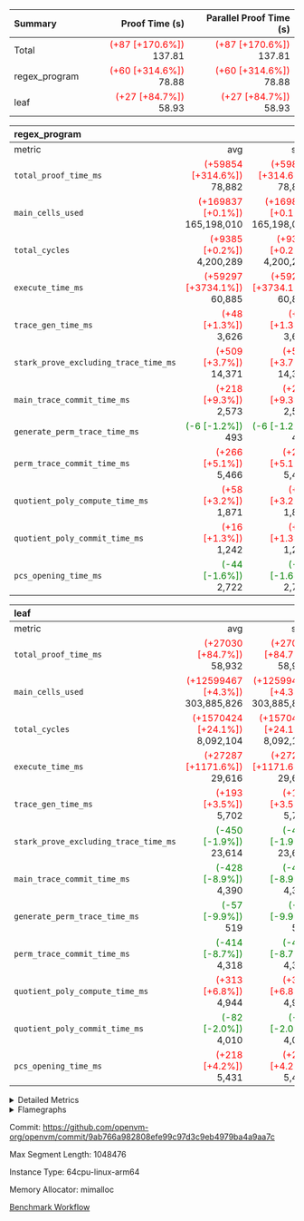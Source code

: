 | Summary | Proof Time (s) | Parallel Proof Time (s) |
|:---|---:|---:|
| Total | <span style='color: red'>(+87 [+170.6%])</span> 137.81 | <span style='color: red'>(+87 [+170.6%])</span> 137.81 |
| regex_program | <span style='color: red'>(+60 [+314.6%])</span> 78.88 | <span style='color: red'>(+60 [+314.6%])</span> 78.88 |
| leaf | <span style='color: red'>(+27 [+84.7%])</span> 58.93 | <span style='color: red'>(+27 [+84.7%])</span> 58.93 |


| regex_program |||||
|:---|---:|---:|---:|---:|
|metric|avg|sum|max|min|
| `total_proof_time_ms ` | <span style='color: red'>(+59854 [+314.6%])</span> 78,882 | <span style='color: red'>(+59854 [+314.6%])</span> 78,882 | <span style='color: red'>(+59854 [+314.6%])</span> 78,882 | <span style='color: red'>(+59854 [+314.6%])</span> 78,882 |
| `main_cells_used     ` | <span style='color: red'>(+169837 [+0.1%])</span> 165,198,010 | <span style='color: red'>(+169837 [+0.1%])</span> 165,198,010 | <span style='color: red'>(+169837 [+0.1%])</span> 165,198,010 | <span style='color: red'>(+169837 [+0.1%])</span> 165,198,010 |
| `total_cycles        ` | <span style='color: red'>(+9385 [+0.2%])</span> 4,200,289 | <span style='color: red'>(+9385 [+0.2%])</span> 4,200,289 | <span style='color: red'>(+9385 [+0.2%])</span> 4,200,289 | <span style='color: red'>(+9385 [+0.2%])</span> 4,200,289 |
| `execute_time_ms     ` | <span style='color: red'>(+59297 [+3734.1%])</span> 60,885 | <span style='color: red'>(+59297 [+3734.1%])</span> 60,885 | <span style='color: red'>(+59297 [+3734.1%])</span> 60,885 | <span style='color: red'>(+59297 [+3734.1%])</span> 60,885 |
| `trace_gen_time_ms   ` | <span style='color: red'>(+48 [+1.3%])</span> 3,626 | <span style='color: red'>(+48 [+1.3%])</span> 3,626 | <span style='color: red'>(+48 [+1.3%])</span> 3,626 | <span style='color: red'>(+48 [+1.3%])</span> 3,626 |
| `stark_prove_excluding_trace_time_ms` | <span style='color: red'>(+509 [+3.7%])</span> 14,371 | <span style='color: red'>(+509 [+3.7%])</span> 14,371 | <span style='color: red'>(+509 [+3.7%])</span> 14,371 | <span style='color: red'>(+509 [+3.7%])</span> 14,371 |
| `main_trace_commit_time_ms` | <span style='color: red'>(+218 [+9.3%])</span> 2,573 | <span style='color: red'>(+218 [+9.3%])</span> 2,573 | <span style='color: red'>(+218 [+9.3%])</span> 2,573 | <span style='color: red'>(+218 [+9.3%])</span> 2,573 |
| `generate_perm_trace_time_ms` | <span style='color: green'>(-6 [-1.2%])</span> 493 | <span style='color: green'>(-6 [-1.2%])</span> 493 | <span style='color: green'>(-6 [-1.2%])</span> 493 | <span style='color: green'>(-6 [-1.2%])</span> 493 |
| `perm_trace_commit_time_ms` | <span style='color: red'>(+266 [+5.1%])</span> 5,466 | <span style='color: red'>(+266 [+5.1%])</span> 5,466 | <span style='color: red'>(+266 [+5.1%])</span> 5,466 | <span style='color: red'>(+266 [+5.1%])</span> 5,466 |
| `quotient_poly_compute_time_ms` | <span style='color: red'>(+58 [+3.2%])</span> 1,871 | <span style='color: red'>(+58 [+3.2%])</span> 1,871 | <span style='color: red'>(+58 [+3.2%])</span> 1,871 | <span style='color: red'>(+58 [+3.2%])</span> 1,871 |
| `quotient_poly_commit_time_ms` | <span style='color: red'>(+16 [+1.3%])</span> 1,242 | <span style='color: red'>(+16 [+1.3%])</span> 1,242 | <span style='color: red'>(+16 [+1.3%])</span> 1,242 | <span style='color: red'>(+16 [+1.3%])</span> 1,242 |
| `pcs_opening_time_ms ` | <span style='color: green'>(-44 [-1.6%])</span> 2,722 | <span style='color: green'>(-44 [-1.6%])</span> 2,722 | <span style='color: green'>(-44 [-1.6%])</span> 2,722 | <span style='color: green'>(-44 [-1.6%])</span> 2,722 |

| leaf |||||
|:---|---:|---:|---:|---:|
|metric|avg|sum|max|min|
| `total_proof_time_ms ` | <span style='color: red'>(+27030 [+84.7%])</span> 58,932 | <span style='color: red'>(+27030 [+84.7%])</span> 58,932 | <span style='color: red'>(+27030 [+84.7%])</span> 58,932 | <span style='color: red'>(+27030 [+84.7%])</span> 58,932 |
| `main_cells_used     ` | <span style='color: red'>(+12599467 [+4.3%])</span> 303,885,826 | <span style='color: red'>(+12599467 [+4.3%])</span> 303,885,826 | <span style='color: red'>(+12599467 [+4.3%])</span> 303,885,826 | <span style='color: red'>(+12599467 [+4.3%])</span> 303,885,826 |
| `total_cycles        ` | <span style='color: red'>(+1570424 [+24.1%])</span> 8,092,104 | <span style='color: red'>(+1570424 [+24.1%])</span> 8,092,104 | <span style='color: red'>(+1570424 [+24.1%])</span> 8,092,104 | <span style='color: red'>(+1570424 [+24.1%])</span> 8,092,104 |
| `execute_time_ms     ` | <span style='color: red'>(+27287 [+1171.6%])</span> 29,616 | <span style='color: red'>(+27287 [+1171.6%])</span> 29,616 | <span style='color: red'>(+27287 [+1171.6%])</span> 29,616 | <span style='color: red'>(+27287 [+1171.6%])</span> 29,616 |
| `trace_gen_time_ms   ` | <span style='color: red'>(+193 [+3.5%])</span> 5,702 | <span style='color: red'>(+193 [+3.5%])</span> 5,702 | <span style='color: red'>(+193 [+3.5%])</span> 5,702 | <span style='color: red'>(+193 [+3.5%])</span> 5,702 |
| `stark_prove_excluding_trace_time_ms` | <span style='color: green'>(-450 [-1.9%])</span> 23,614 | <span style='color: green'>(-450 [-1.9%])</span> 23,614 | <span style='color: green'>(-450 [-1.9%])</span> 23,614 | <span style='color: green'>(-450 [-1.9%])</span> 23,614 |
| `main_trace_commit_time_ms` | <span style='color: green'>(-428 [-8.9%])</span> 4,390 | <span style='color: green'>(-428 [-8.9%])</span> 4,390 | <span style='color: green'>(-428 [-8.9%])</span> 4,390 | <span style='color: green'>(-428 [-8.9%])</span> 4,390 |
| `generate_perm_trace_time_ms` | <span style='color: green'>(-57 [-9.9%])</span> 519 | <span style='color: green'>(-57 [-9.9%])</span> 519 | <span style='color: green'>(-57 [-9.9%])</span> 519 | <span style='color: green'>(-57 [-9.9%])</span> 519 |
| `perm_trace_commit_time_ms` | <span style='color: green'>(-414 [-8.7%])</span> 4,318 | <span style='color: green'>(-414 [-8.7%])</span> 4,318 | <span style='color: green'>(-414 [-8.7%])</span> 4,318 | <span style='color: green'>(-414 [-8.7%])</span> 4,318 |
| `quotient_poly_compute_time_ms` | <span style='color: red'>(+313 [+6.8%])</span> 4,944 | <span style='color: red'>(+313 [+6.8%])</span> 4,944 | <span style='color: red'>(+313 [+6.8%])</span> 4,944 | <span style='color: red'>(+313 [+6.8%])</span> 4,944 |
| `quotient_poly_commit_time_ms` | <span style='color: green'>(-82 [-2.0%])</span> 4,010 | <span style='color: green'>(-82 [-2.0%])</span> 4,010 | <span style='color: green'>(-82 [-2.0%])</span> 4,010 | <span style='color: green'>(-82 [-2.0%])</span> 4,010 |
| `pcs_opening_time_ms ` | <span style='color: red'>(+218 [+4.2%])</span> 5,431 | <span style='color: red'>(+218 [+4.2%])</span> 5,431 | <span style='color: red'>(+218 [+4.2%])</span> 5,431 | <span style='color: red'>(+218 [+4.2%])</span> 5,431 |



<details>
<summary>Detailed Metrics</summary>

| group | num_segments | keygen_time_ms | commit_exe_time_ms |
| --- | --- | --- | --- |
| regex_program | 1 | 730 | 39 | 

| group | air_name | quotient_deg | interactions | constraints |
| --- | --- | --- | --- | --- |
| leaf | AccessAdapterAir<2> | 4 | 5 | 12 | 
| leaf | AccessAdapterAir<4> | 4 | 5 | 12 | 
| leaf | AccessAdapterAir<8> | 4 | 5 | 12 | 
| leaf | FriReducedOpeningAir | 4 | 35 | 59 | 
| leaf | NativePoseidon2Air<BabyBearParameters>, 1> | 4 | 31 | 302 | 
| leaf | PhantomAir | 4 | 3 | 4 | 
| leaf | ProgramAir | 1 | 1 | 4 | 
| leaf | VariableRangeCheckerAir | 1 | 1 | 4 | 
| leaf | VmAirWrapper<BranchNativeAdapterAir, BranchEqualCoreAir<1> | 2 | 11 | 23 | 
| leaf | VmAirWrapper<JalNativeAdapterAir, JalCoreAir> | 4 | 7 | 6 | 
| leaf | VmAirWrapper<NativeAdapterAir<2, 0>, PublicValuesCoreAir> | 4 | 11 | 23 | 
| leaf | VmAirWrapper<NativeAdapterAir<2, 1>, FieldArithmeticCoreAir> | 4 | 15 | 23 | 
| leaf | VmAirWrapper<NativeLoadStoreAdapterAir<1>, NativeLoadStoreCoreAir<1> | 4 | 15 | 24 | 
| leaf | VmAirWrapper<NativeVectorizedAdapterAir<4>, FieldExtensionCoreAir> | 4 | 15 | 23 | 
| leaf | VmConnectorAir | 4 | 3 | 8 | 
| leaf | VolatileBoundaryAir | 4 | 4 | 16 | 
| regex_program | AccessAdapterAir<16> | 2 | 5 | 14 | 
| regex_program | AccessAdapterAir<2> | 2 | 5 | 14 | 
| regex_program | AccessAdapterAir<32> | 2 | 5 | 14 | 
| regex_program | AccessAdapterAir<4> | 2 | 5 | 14 | 
| regex_program | AccessAdapterAir<64> | 2 | 5 | 14 | 
| regex_program | AccessAdapterAir<8> | 2 | 5 | 14 | 
| regex_program | BitwiseOperationLookupAir<8> | 2 | 2 | 4 | 
| regex_program | KeccakVmAir | 2 | 321 | 4,571 | 
| regex_program | MemoryMerkleAir<8> | 2 | 4 | 40 | 
| regex_program | PersistentBoundaryAir<8> | 2 | 3 | 6 | 
| regex_program | PhantomAir | 2 | 3 | 5 | 
| regex_program | Poseidon2PeripheryAir<BabyBearParameters>, 1> | 2 | 1 | 286 | 
| regex_program | ProgramAir | 1 | 1 | 4 | 
| regex_program | RangeTupleCheckerAir<2> | 1 | 1 | 4 | 
| regex_program | VariableRangeCheckerAir | 1 | 1 | 4 | 
| regex_program | VmAirWrapper<Rv32BaseAluAdapterAir, BaseAluCoreAir<4, 8> | 2 | 19 | 43 | 
| regex_program | VmAirWrapper<Rv32BaseAluAdapterAir, LessThanCoreAir<4, 8> | 2 | 17 | 39 | 
| regex_program | VmAirWrapper<Rv32BaseAluAdapterAir, ShiftCoreAir<4, 8> | 2 | 23 | 90 | 
| regex_program | VmAirWrapper<Rv32BranchAdapterAir, BranchEqualCoreAir<4> | 2 | 11 | 25 | 
| regex_program | VmAirWrapper<Rv32BranchAdapterAir, BranchLessThanCoreAir<4, 8> | 2 | 13 | 41 | 
| regex_program | VmAirWrapper<Rv32CondRdWriteAdapterAir, Rv32JalLuiCoreAir> | 2 | 10 | 22 | 
| regex_program | VmAirWrapper<Rv32HintStoreAdapterAir, Rv32HintStoreCoreAir> | 2 | 15 | 17 | 
| regex_program | VmAirWrapper<Rv32JalrAdapterAir, Rv32JalrCoreAir> | 2 | 16 | 20 | 
| regex_program | VmAirWrapper<Rv32LoadStoreAdapterAir, LoadSignExtendCoreAir<4, 8> | 2 | 18 | 33 | 
| regex_program | VmAirWrapper<Rv32LoadStoreAdapterAir, LoadStoreCoreAir<4> | 2 | 17 | 38 | 
| regex_program | VmAirWrapper<Rv32MultAdapterAir, DivRemCoreAir<4, 8> | 2 | 25 | 88 | 
| regex_program | VmAirWrapper<Rv32MultAdapterAir, MulHCoreAir<4, 8> | 2 | 24 | 38 | 
| regex_program | VmAirWrapper<Rv32MultAdapterAir, MultiplicationCoreAir<4, 8> | 2 | 19 | 26 | 
| regex_program | VmAirWrapper<Rv32RdWriteAdapterAir, Rv32AuipcCoreAir> | 2 | 11 | 15 | 
| regex_program | VmConnectorAir | 2 | 3 | 9 | 

| group | air_name | dsl_ir | idx | opcode | cells_used |
| --- | --- | --- | --- | --- | --- |
| leaf | <BranchNativeAdapterAir,BranchEqualCoreAir<1>> | AssertEqE | 0 | BNE | 6,348 | 
| leaf | <BranchNativeAdapterAir,BranchEqualCoreAir<1>> | AssertEqEI | 0 | BNE | 92 | 
| leaf | <BranchNativeAdapterAir,BranchEqualCoreAir<1>> | AssertEqF | 0 | BNE | 255,944 | 
| leaf | <BranchNativeAdapterAir,BranchEqualCoreAir<1>> | AssertEqV | 0 | BNE | 27,416 | 
| leaf | <BranchNativeAdapterAir,BranchEqualCoreAir<1>> | AssertEqVI | 0 | BNE | 7,314 | 
| leaf | <BranchNativeAdapterAir,BranchEqualCoreAir<1>> | AssertNeVI | 0 | BEQ | 23 | 
| leaf | <BranchNativeAdapterAir,BranchEqualCoreAir<1>> | For | 0 | BNE | 22,489,837 | 
| leaf | <BranchNativeAdapterAir,BranchEqualCoreAir<1>> | IfEq | 0 | BNE | 668,886 | 
| leaf | <BranchNativeAdapterAir,BranchEqualCoreAir<1>> | IfEqI | 0 | BNE | 8,769,532 | 
| leaf | <BranchNativeAdapterAir,BranchEqualCoreAir<1>> | IfNe | 0 | BEQ | 391,713 | 
| leaf | <BranchNativeAdapterAir,BranchEqualCoreAir<1>> | IfNeI | 0 | BEQ | 65,918 | 
| leaf | <JalNativeAdapterAir,JalCoreAir> |  | 0 | JAL | 10 | 
| leaf | <JalNativeAdapterAir,JalCoreAir> | For | 0 | JAL | 511,740 | 
| leaf | <JalNativeAdapterAir,JalCoreAir> | IfEqI | 0 | JAL | 476,420 | 
| leaf | <JalNativeAdapterAir,JalCoreAir> | IfNe | 0 | JAL | 30 | 
| leaf | <NativeAdapterAir<2, 0>,PublicValuesCoreAir> | Publish | 0 | PUBLISH | 828 | 
| leaf | <NativeAdapterAir<2, 1>,FieldArithmeticCoreAir> | AddEFI | 0 | ADD | 25,800 | 
| leaf | <NativeAdapterAir<2, 1>,FieldArithmeticCoreAir> | AddEI | 0 | ADD | 2,764,440 | 
| leaf | <NativeAdapterAir<2, 1>,FieldArithmeticCoreAir> | AddF | 0 | ADD | 39,990 | 
| leaf | <NativeAdapterAir<2, 1>,FieldArithmeticCoreAir> | AddFI | 0 | ADD | 2,363,190 | 
| leaf | <NativeAdapterAir<2, 1>,FieldArithmeticCoreAir> | AddV | 0 | ADD | 716,730 | 
| leaf | <NativeAdapterAir<2, 1>,FieldArithmeticCoreAir> | AddVI | 0 | ADD | 33,610,140 | 
| leaf | <NativeAdapterAir<2, 1>,FieldArithmeticCoreAir> | Alloc | 0 | ADD | 1,892,070 | 
| leaf | <NativeAdapterAir<2, 1>,FieldArithmeticCoreAir> | Alloc | 0 | MUL | 1,114,830 | 
| leaf | <NativeAdapterAir<2, 1>,FieldArithmeticCoreAir> | CastFV | 0 | ADD | 30 | 
| leaf | <NativeAdapterAir<2, 1>,FieldArithmeticCoreAir> | DivFIN | 0 | DIV | 5,310 | 
| leaf | <NativeAdapterAir<2, 1>,FieldArithmeticCoreAir> | For | 0 | ADD | 27,799,350 | 
| leaf | <NativeAdapterAir<2, 1>,FieldArithmeticCoreAir> | LoadE | 0 | ADD | 622,560 | 
| leaf | <NativeAdapterAir<2, 1>,FieldArithmeticCoreAir> | LoadE | 0 | MUL | 622,560 | 
| leaf | <NativeAdapterAir<2, 1>,FieldArithmeticCoreAir> | LoadF | 0 | ADD | 736,200 | 
| leaf | <NativeAdapterAir<2, 1>,FieldArithmeticCoreAir> | LoadF | 0 | MUL | 587,610 | 
| leaf | <NativeAdapterAir<2, 1>,FieldArithmeticCoreAir> | LoadHeapPtr | 0 | ADD | 30 | 
| leaf | <NativeAdapterAir<2, 1>,FieldArithmeticCoreAir> | LoadV | 0 | ADD | 7,762,530 | 
| leaf | <NativeAdapterAir<2, 1>,FieldArithmeticCoreAir> | LoadV | 0 | MUL | 3,951,360 | 
| leaf | <NativeAdapterAir<2, 1>,FieldArithmeticCoreAir> | MulEF | 0 | MUL | 123,840 | 
| leaf | <NativeAdapterAir<2, 1>,FieldArithmeticCoreAir> | MulEFI | 0 | MUL | 240,600 | 
| leaf | <NativeAdapterAir<2, 1>,FieldArithmeticCoreAir> | MulF | 0 | MUL | 4,603,710 | 
| leaf | <NativeAdapterAir<2, 1>,FieldArithmeticCoreAir> | MulFI | 0 | MUL | 40,800 | 
| leaf | <NativeAdapterAir<2, 1>,FieldArithmeticCoreAir> | MulVI | 0 | MUL | 733,830 | 
| leaf | <NativeAdapterAir<2, 1>,FieldArithmeticCoreAir> | NegE | 0 | MUL | 12,840 | 
| leaf | <NativeAdapterAir<2, 1>,FieldArithmeticCoreAir> | StoreE | 0 | ADD | 330,750 | 
| leaf | <NativeAdapterAir<2, 1>,FieldArithmeticCoreAir> | StoreE | 0 | MUL | 330,750 | 
| leaf | <NativeAdapterAir<2, 1>,FieldArithmeticCoreAir> | StoreF | 0 | ADD | 249,630 | 
| leaf | <NativeAdapterAir<2, 1>,FieldArithmeticCoreAir> | StoreF | 0 | MUL | 25,350 | 
| leaf | <NativeAdapterAir<2, 1>,FieldArithmeticCoreAir> | StoreHeapPtr | 0 | ADD | 30 | 
| leaf | <NativeAdapterAir<2, 1>,FieldArithmeticCoreAir> | StoreHintWord | 0 | ADD | 14,112,810 | 
| leaf | <NativeAdapterAir<2, 1>,FieldArithmeticCoreAir> | StoreV | 0 | ADD | 2,210,790 | 
| leaf | <NativeAdapterAir<2, 1>,FieldArithmeticCoreAir> | StoreV | 0 | MUL | 2,058,510 | 
| leaf | <NativeAdapterAir<2, 1>,FieldArithmeticCoreAir> | SubEF | 0 | SUB | 215,160 | 
| leaf | <NativeAdapterAir<2, 1>,FieldArithmeticCoreAir> | SubEFI | 0 | ADD | 286,320 | 
| leaf | <NativeAdapterAir<2, 1>,FieldArithmeticCoreAir> | SubEI | 0 | ADD | 18,000 | 
| leaf | <NativeAdapterAir<2, 1>,FieldArithmeticCoreAir> | SubFI | 0 | SUB | 39,990 | 
| leaf | <NativeAdapterAir<2, 1>,FieldArithmeticCoreAir> | SubV | 0 | SUB | 2,588,850 | 
| leaf | <NativeAdapterAir<2, 1>,FieldArithmeticCoreAir> | SubVI | 0 | SUB | 31,590 | 
| leaf | <NativeAdapterAir<2, 1>,FieldArithmeticCoreAir> | SubVIN | 0 | SUB | 26,460 | 
| leaf | <NativeAdapterAir<2, 1>,FieldArithmeticCoreAir> | UnsafeCastVF | 0 | ADD | 810 | 
| leaf | <NativeLoadStoreAdapterAir<1>,NativeLoadStoreCoreAir<1>> |  | 0 | STOREW | 31 | 
| leaf | <NativeLoadStoreAdapterAir<1>,NativeLoadStoreCoreAir<1>> | AddEFFI | 0 | LOADW | 6,014 | 
| leaf | <NativeLoadStoreAdapterAir<1>,NativeLoadStoreCoreAir<1>> | AddEFFI | 0 | STOREW | 18,042 | 
| leaf | <NativeLoadStoreAdapterAir<1>,NativeLoadStoreCoreAir<1>> | Alloc | 0 | LOADW | 1,955,139 | 
| leaf | <NativeLoadStoreAdapterAir<1>,NativeLoadStoreCoreAir<1>> | DivEIN | 0 | STOREW | 9,300 | 
| leaf | <NativeLoadStoreAdapterAir<1>,NativeLoadStoreCoreAir<1>> | For | 0 | LOADW | 288,238 | 
| leaf | <NativeLoadStoreAdapterAir<1>,NativeLoadStoreCoreAir<1>> | For | 0 | STOREW | 1,298,156 | 
| leaf | <NativeLoadStoreAdapterAir<1>,NativeLoadStoreCoreAir<1>> | ImmE | 0 | STOREW | 495,132 | 
| leaf | <NativeLoadStoreAdapterAir<1>,NativeLoadStoreCoreAir<1>> | ImmF | 0 | STOREW | 1,470,237 | 
| leaf | <NativeLoadStoreAdapterAir<1>,NativeLoadStoreCoreAir<1>> | ImmV | 0 | STOREW | 1,724,561 | 
| leaf | <NativeLoadStoreAdapterAir<1>,NativeLoadStoreCoreAir<1>> | LoadE | 0 | LOADW | 4,523,396 | 
| leaf | <NativeLoadStoreAdapterAir<1>,NativeLoadStoreCoreAir<1>> | LoadF | 0 | LOADW | 10,267,820 | 
| leaf | <NativeLoadStoreAdapterAir<1>,NativeLoadStoreCoreAir<1>> | LoadV | 0 | LOADW | 9,231,893 | 
| leaf | <NativeLoadStoreAdapterAir<1>,NativeLoadStoreCoreAir<1>> | MulEI | 0 | STOREW | 619,876 | 
| leaf | <NativeLoadStoreAdapterAir<1>,NativeLoadStoreCoreAir<1>> | StoreE | 0 | STOREW | 2,148,796 | 
| leaf | <NativeLoadStoreAdapterAir<1>,NativeLoadStoreCoreAir<1>> | StoreF | 0 | STOREW | 9,990,649 | 
| leaf | <NativeLoadStoreAdapterAir<1>,NativeLoadStoreCoreAir<1>> | StoreHintWord | 0 | SHINTW | 15,427,708 | 
| leaf | <NativeLoadStoreAdapterAir<1>,NativeLoadStoreCoreAir<1>> | StoreV | 0 | STOREW | 2,382,598 | 
| leaf | <NativeLoadStoreAdapterAir<1>,NativeLoadStoreCoreAir<1>> | SubEF | 0 | LOADW | 666,996 | 
| leaf | <NativeVectorizedAdapterAir<4>,FieldExtensionCoreAir> | AddE | 0 | FE4ADD | 1,902,080 | 
| leaf | <NativeVectorizedAdapterAir<4>,FieldExtensionCoreAir> | DivE | 0 | BBE4DIV | 321,360 | 
| leaf | <NativeVectorizedAdapterAir<4>,FieldExtensionCoreAir> | DivEIN | 0 | BBE4DIV | 3,000 | 
| leaf | <NativeVectorizedAdapterAir<4>,FieldExtensionCoreAir> | MulE | 0 | BBE4MUL | 1,254,360 | 
| leaf | <NativeVectorizedAdapterAir<4>,FieldExtensionCoreAir> | MulEI | 0 | BBE4MUL | 199,960 | 
| leaf | <NativeVectorizedAdapterAir<4>,FieldExtensionCoreAir> | SubE | 0 | FE4SUB | 668,920 | 
| leaf | Arc<BabyBearParameters>, 1> | Poseidon2CompressBabyBear | 0 | COMP_POS2 | 6,420,252 | 
| leaf | Arc<BabyBearParameters>, 1> | Poseidon2PermuteBabyBear | 0 | PERM_POS2 | 12,574,980 | 
| leaf | FriReducedOpeningAir | FriReducedOpening | 0 | FRI_REDUCED_OPENING | 34,825,728 | 
| leaf | PhantomAir | CT-ExtractPublicValuesCommit | 0 | PHANTOM | 12 | 
| leaf | PhantomAir | CT-InitializePcsConst | 0 | PHANTOM | 12 | 
| leaf | PhantomAir | CT-ReadProofsFromInput | 0 | PHANTOM | 12 | 
| leaf | PhantomAir | CT-VerifyProofs | 0 | PHANTOM | 12 | 
| leaf | PhantomAir | CT-compute-reduced-opening | 0 | PHANTOM | 4,032 | 
| leaf | PhantomAir | CT-exp-reverse-bits-len | 0 | PHANTOM | 55,440 | 
| leaf | PhantomAir | CT-poseidon2-hash | 0 | PHANTOM | 22,176 | 
| leaf | PhantomAir | CT-poseidon2-hash-ext | 0 | PHANTOM | 10,584 | 
| leaf | PhantomAir | CT-poseidon2-hash-setup | 0 | PHANTOM | 3,316,320 | 
| leaf | PhantomAir | CT-single-reduced-opening-eval | 0 | PHANTOM | 85,176 | 
| leaf | PhantomAir | CT-stage-c-build-rounds | 0 | PHANTOM | 12 | 
| leaf | PhantomAir | CT-stage-d-verifier-verify | 0 | PHANTOM | 12 | 
| leaf | PhantomAir | CT-stage-d-verify-pcs | 0 | PHANTOM | 12 | 
| leaf | PhantomAir | CT-stage-e-verify-constraints | 0 | PHANTOM | 12 | 
| leaf | PhantomAir | CT-verify-batch | 0 | PHANTOM | 4,032 | 
| leaf | PhantomAir | CT-verify-batch-ext | 0 | PHANTOM | 10,584 | 
| leaf | PhantomAir | CT-verify-batch-reduce-fast | 0 | PHANTOM | 32,760 | 
| leaf | PhantomAir | CT-verify-batch-reduce-fast-setup | 0 | PHANTOM | 32,760 | 
| leaf | PhantomAir | CT-verify-query | 0 | PHANTOM | 504 | 
| leaf | PhantomAir | HintBitsF | 0 | PHANTOM | 258 | 
| leaf | PhantomAir | HintInputVec | 0 | PHANTOM | 155,448 | 

| group | air_name | dsl_ir | opcode | segment | cells_used |
| --- | --- | --- | --- | --- | --- |
| regex_program | <Rv32BaseAluAdapterAir,BaseAluCoreAir<4, 8>> |  | ADD | 0 | 36,618,768 | 
| regex_program | <Rv32BaseAluAdapterAir,BaseAluCoreAir<4, 8>> |  | AND | 0 | 1,912,104 | 
| regex_program | <Rv32BaseAluAdapterAir,BaseAluCoreAir<4, 8>> |  | OR | 0 | 847,584 | 
| regex_program | <Rv32BaseAluAdapterAir,BaseAluCoreAir<4, 8>> |  | SUB | 0 | 1,532,952 | 
| regex_program | <Rv32BaseAluAdapterAir,BaseAluCoreAir<4, 8>> |  | XOR | 0 | 344,232 | 
| regex_program | <Rv32BaseAluAdapterAir,LessThanCoreAir<4, 8>> |  | SLT | 0 | 185 | 
| regex_program | <Rv32BaseAluAdapterAir,LessThanCoreAir<4, 8>> |  | SLTU | 0 | 1,237,798 | 
| regex_program | <Rv32BaseAluAdapterAir,ShiftCoreAir<4, 8>> |  | SLL | 0 | 11,318,044 | 
| regex_program | <Rv32BaseAluAdapterAir,ShiftCoreAir<4, 8>> |  | SRA | 0 | 53 | 
| regex_program | <Rv32BaseAluAdapterAir,ShiftCoreAir<4, 8>> |  | SRL | 0 | 269,770 | 
| regex_program | <Rv32BranchAdapterAir,BranchEqualCoreAir<4>> |  | BEQ | 0 | 4,880,538 | 
| regex_program | <Rv32BranchAdapterAir,BranchEqualCoreAir<4>> |  | BNE | 0 | 2,691,832 | 
| regex_program | <Rv32BranchAdapterAir,BranchLessThanCoreAir<4, 8>> |  | BGE | 0 | 9,408 | 
| regex_program | <Rv32BranchAdapterAir,BranchLessThanCoreAir<4, 8>> |  | BGEU | 0 | 3,890,944 | 
| regex_program | <Rv32BranchAdapterAir,BranchLessThanCoreAir<4, 8>> |  | BLT | 0 | 164,512 | 
| regex_program | <Rv32BranchAdapterAir,BranchLessThanCoreAir<4, 8>> |  | BLTU | 0 | 2,273,600 | 
| regex_program | <Rv32CondRdWriteAdapterAir,Rv32JalLuiCoreAir> |  | JAL | 0 | 1,190,322 | 
| regex_program | <Rv32CondRdWriteAdapterAir,Rv32JalLuiCoreAir> |  | LUI | 0 | 800,964 | 
| regex_program | <Rv32HintStoreAdapterAir,Rv32HintStoreCoreAir> |  | HINT_STOREW | 0 | 331,942 | 
| regex_program | <Rv32JalrAdapterAir,Rv32JalrCoreAir> |  | JALR | 0 | 3,652,404 | 
| regex_program | <Rv32LoadStoreAdapterAir,LoadSignExtendCoreAir<4, 8>> |  | LOADB | 0 | 24,255 | 
| regex_program | <Rv32LoadStoreAdapterAir,LoadSignExtendCoreAir<4, 8>> |  | LOADH | 0 | 280 | 
| regex_program | <Rv32LoadStoreAdapterAir,LoadStoreCoreAir<4>> |  | LOADBU | 0 | 1,093,200 | 
| regex_program | <Rv32LoadStoreAdapterAir,LoadStoreCoreAir<4>> |  | LOADHU | 0 | 3,800 | 
| regex_program | <Rv32LoadStoreAdapterAir,LoadStoreCoreAir<4>> |  | LOADW | 0 | 45,715,640 | 
| regex_program | <Rv32LoadStoreAdapterAir,LoadStoreCoreAir<4>> |  | STOREB | 0 | 509,480 | 
| regex_program | <Rv32LoadStoreAdapterAir,LoadStoreCoreAir<4>> |  | STOREH | 0 | 402,960 | 
| regex_program | <Rv32LoadStoreAdapterAir,LoadStoreCoreAir<4>> |  | STOREW | 0 | 30,916,880 | 
| regex_program | <Rv32MultAdapterAir,DivRemCoreAir<4, 8>> |  | DIVU | 0 | 6,498 | 
| regex_program | <Rv32MultAdapterAir,MulHCoreAir<4, 8>> |  | MULHU | 0 | 9,516 | 
| regex_program | <Rv32MultAdapterAir,MultiplicationCoreAir<4, 8>> |  | MUL | 0 | 1,614,697 | 
| regex_program | <Rv32RdWriteAdapterAir,Rv32AuipcCoreAir> |  | AUIPC | 0 | 830,676 | 
| regex_program | KeccakVmAir |  | KECCAK256 | 0 | 75,936 | 
| regex_program | PhantomAir |  | PHANTOM | 0 | 1,734 | 

| group | air_name | idx | rows | prep_cols | perm_cols | main_cols | cells |
| --- | --- | --- | --- | --- | --- | --- | --- |
| leaf | AccessAdapterAir<2> | 0 | 2,097,152 |  | 16 | 11 | 56,623,104 | 
| leaf | AccessAdapterAir<4> | 0 | 1,048,576 |  | 16 | 13 | 30,408,704 | 
| leaf | AccessAdapterAir<8> | 0 | 131,072 |  | 16 | 17 | 4,325,376 | 
| leaf | FriReducedOpeningAir | 0 | 1,048,576 |  | 76 | 64 | 146,800,640 | 
| leaf | NativePoseidon2Air<BabyBearParameters>, 1> | 0 | 65,536 |  | 36 | 348 | 25,165,824 | 
| leaf | PhantomAir | 0 | 1,048,576 |  | 8 | 6 | 14,680,064 | 
| leaf | ProgramAir | 0 | 524,288 |  | 8 | 10 | 9,437,184 | 
| leaf | VariableRangeCheckerAir | 0 | 262,144 | 2 | 8 | 1 | 2,359,296 | 
| leaf | VmAirWrapper<BranchNativeAdapterAir, BranchEqualCoreAir<1> | 0 | 2,097,152 |  | 28 | 23 | 106,954,752 | 
| leaf | VmAirWrapper<JalNativeAdapterAir, JalCoreAir> | 0 | 131,072 |  | 12 | 10 | 2,883,584 | 
| leaf | VmAirWrapper<NativeAdapterAir<2, 0>, PublicValuesCoreAir> | 0 | 64 |  | 16 | 23 | 2,496 | 
| leaf | VmAirWrapper<NativeAdapterAir<2, 1>, FieldArithmeticCoreAir> | 0 | 4,194,304 |  | 20 | 30 | 209,715,200 | 
| leaf | VmAirWrapper<NativeLoadStoreAdapterAir<1>, NativeLoadStoreCoreAir<1> | 0 | 2,097,152 |  | 20 | 31 | 106,954,752 | 
| leaf | VmAirWrapper<NativeVectorizedAdapterAir<4>, FieldExtensionCoreAir> | 0 | 131,072 |  | 20 | 40 | 7,864,320 | 
| leaf | VmConnectorAir | 0 | 2 | 1 | 8 | 4 | 24 | 
| leaf | VolatileBoundaryAir | 0 | 1,048,576 |  | 8 | 11 | 19,922,944 | 

| group | air_name | segment | rows | prep_cols | perm_cols | main_cols | cells |
| --- | --- | --- | --- | --- | --- | --- | --- |
| regex_program | AccessAdapterAir<2> | 0 | 64 |  | 24 | 11 | 2,240 | 
| regex_program | AccessAdapterAir<4> | 0 | 32 |  | 24 | 13 | 1,184 | 
| regex_program | AccessAdapterAir<8> | 0 | 131,072 |  | 24 | 17 | 5,373,952 | 
| regex_program | BitwiseOperationLookupAir<8> | 0 | 65,536 | 3 | 8 | 2 | 655,360 | 
| regex_program | KeccakVmAir | 0 | 32 |  | 1,288 | 3,164 | 142,464 | 
| regex_program | MemoryMerkleAir<8> | 0 | 131,072 |  | 20 | 32 | 6,815,744 | 
| regex_program | PersistentBoundaryAir<8> | 0 | 131,072 |  | 12 | 20 | 4,194,304 | 
| regex_program | PhantomAir | 0 | 512 |  | 12 | 6 | 9,216 | 
| regex_program | Poseidon2PeripheryAir<BabyBearParameters>, 1> | 0 | 16,384 |  | 8 | 300 | 5,046,272 | 
| regex_program | ProgramAir | 0 | 131,072 |  | 8 | 10 | 2,359,296 | 
| regex_program | RangeTupleCheckerAir<2> | 0 | 524,288 | 2 | 8 | 1 | 4,718,592 | 
| regex_program | VariableRangeCheckerAir | 0 | 262,144 | 2 | 8 | 1 | 2,359,296 | 
| regex_program | VmAirWrapper<Rv32BaseAluAdapterAir, BaseAluCoreAir<4, 8> | 0 | 2,097,152 |  | 80 | 36 | 243,269,632 | 
| regex_program | VmAirWrapper<Rv32BaseAluAdapterAir, LessThanCoreAir<4, 8> | 0 | 65,536 |  | 40 | 37 | 5,046,272 | 
| regex_program | VmAirWrapper<Rv32BaseAluAdapterAir, ShiftCoreAir<4, 8> | 0 | 262,144 |  | 52 | 53 | 27,525,120 | 
| regex_program | VmAirWrapper<Rv32BranchAdapterAir, BranchEqualCoreAir<4> | 0 | 524,288 |  | 48 | 26 | 38,797,312 | 
| regex_program | VmAirWrapper<Rv32BranchAdapterAir, BranchLessThanCoreAir<4, 8> | 0 | 262,144 |  | 56 | 32 | 23,068,672 | 
| regex_program | VmAirWrapper<Rv32CondRdWriteAdapterAir, Rv32JalLuiCoreAir> | 0 | 131,072 |  | 44 | 18 | 8,126,464 | 
| regex_program | VmAirWrapper<Rv32HintStoreAdapterAir, Rv32HintStoreCoreAir> | 0 | 16,384 |  | 36 | 26 | 1,015,808 | 
| regex_program | VmAirWrapper<Rv32JalrAdapterAir, Rv32JalrCoreAir> | 0 | 131,072 |  | 36 | 28 | 8,388,608 | 
| regex_program | VmAirWrapper<Rv32LoadStoreAdapterAir, LoadSignExtendCoreAir<4, 8> | 0 | 1,024 |  | 76 | 35 | 113,664 | 
| regex_program | VmAirWrapper<Rv32LoadStoreAdapterAir, LoadStoreCoreAir<4> | 0 | 2,097,152 |  | 72 | 40 | 234,881,024 | 
| regex_program | VmAirWrapper<Rv32MultAdapterAir, DivRemCoreAir<4, 8> | 0 | 128 |  | 104 | 57 | 20,608 | 
| regex_program | VmAirWrapper<Rv32MultAdapterAir, MulHCoreAir<4, 8> | 0 | 256 |  | 100 | 39 | 35,584 | 
| regex_program | VmAirWrapper<Rv32MultAdapterAir, MultiplicationCoreAir<4, 8> | 0 | 65,536 |  | 80 | 31 | 7,274,496 | 
| regex_program | VmAirWrapper<Rv32RdWriteAdapterAir, Rv32AuipcCoreAir> | 0 | 65,536 |  | 28 | 21 | 3,211,264 | 
| regex_program | VmConnectorAir | 0 | 2 | 1 | 12 | 4 | 32 | 

| group | chip_name | idx | rows_used |
| --- | --- | --- | --- |
| leaf | <BranchNativeAdapterAir,BranchEqualCoreAir<1>> | 0 | 1,421,001 | 
| leaf | <JalNativeAdapterAir,JalCoreAir> | 0 | 98,820 | 
| leaf | <NativeAdapterAir<2, 0>,PublicValuesCoreAir> | 0 | 36 | 
| leaf | <NativeAdapterAir<2, 1>,FieldArithmeticCoreAir> | 0 | 3,763,205 | 
| leaf | <NativeLoadStoreAdapterAir<1>,NativeLoadStoreCoreAir<1>> | 0 | 2,016,923 | 
| leaf | <NativeVectorizedAdapterAir<4>,FieldExtensionCoreAir> | 0 | 108,742 | 
| leaf | AccessAdapter<2> | 0 | 1,087,850 | 
| leaf | AccessAdapter<4> | 0 | 544,136 | 
| leaf | AccessAdapter<8> | 0 | 111,818 | 
| leaf | Arc<BabyBearParameters>, 1> | 0 | 54,584 | 
| leaf | Boundary | 0 | 1,036,048 | 
| leaf | FriReducedOpeningAir | 0 | 544,152 | 
| leaf | PhantomAir | 0 | 621,695 | 
| leaf | ProgramChip | 0 | 292,498 | 
| leaf | VariableRangeCheckerAir | 0 | 262,144 | 
| leaf | VmConnectorAir | 0 | 2 | 

| group | chip_name | segment | rows_used |
| --- | --- | --- | --- |
| regex_program | <Rv32BaseAluAdapterAir,BaseAluCoreAir<4, 8>> | 0 | 1,145,990 | 
| regex_program | <Rv32BaseAluAdapterAir,LessThanCoreAir<4, 8>> | 0 | 33,459 | 
| regex_program | <Rv32BaseAluAdapterAir,ShiftCoreAir<4, 8>> | 0 | 218,639 | 
| regex_program | <Rv32BranchAdapterAir,BranchEqualCoreAir<4>> | 0 | 291,245 | 
| regex_program | <Rv32BranchAdapterAir,BranchLessThanCoreAir<4, 8>> | 0 | 198,077 | 
| regex_program | <Rv32CondRdWriteAdapterAir,Rv32JalLuiCoreAir> | 0 | 110,627 | 
| regex_program | <Rv32HintStoreAdapterAir,Rv32HintStoreCoreAir> | 0 | 12,767 | 
| regex_program | <Rv32JalrAdapterAir,Rv32JalrCoreAir> | 0 | 130,443 | 
| regex_program | <Rv32LoadStoreAdapterAir,LoadSignExtendCoreAir<4, 8>> | 0 | 701 | 
| regex_program | <Rv32LoadStoreAdapterAir,LoadStoreCoreAir<4>> | 0 | 1,966,049 | 
| regex_program | <Rv32MultAdapterAir,DivRemCoreAir<4, 8>> | 0 | 114 | 
| regex_program | <Rv32MultAdapterAir,MulHCoreAir<4, 8>> | 0 | 244 | 
| regex_program | <Rv32MultAdapterAir,MultiplicationCoreAir<4, 8>> | 0 | 52,087 | 
| regex_program | <Rv32RdWriteAdapterAir,Rv32AuipcCoreAir> | 0 | 39,557 | 
| regex_program | AccessAdapter<2> | 0 | 42 | 
| regex_program | AccessAdapter<4> | 0 | 22 | 
| regex_program | AccessAdapter<8> | 0 | 69,206 | 
| regex_program | Arc<BabyBearParameters>, 1> | 0 | 14,005 | 
| regex_program | BitwiseOperationLookupAir<8> | 0 | 65,536 | 
| regex_program | Boundary | 0 | 69,206 | 
| regex_program | KeccakVmAir | 0 | 24 | 
| regex_program | Merkle | 0 | 70,444 | 
| regex_program | PhantomAir | 0 | 289 | 
| regex_program | ProgramChip | 0 | 89,891 | 
| regex_program | RangeTupleCheckerAir<2> | 0 | 524,288 | 
| regex_program | VariableRangeCheckerAir | 0 | 262,144 | 
| regex_program | VmConnectorAir | 0 | 2 | 

| group | dsl_ir | idx | opcode | frequency |
| --- | --- | --- | --- | --- |
| leaf |  | 0 | JAL | 1 | 
| leaf |  | 0 | STOREW | 2 | 
| leaf | AddE | 0 | FE4ADD | 47,552 | 
| leaf | AddEFFI | 0 | LOADW | 194 | 
| leaf | AddEFFI | 0 | STOREW | 582 | 
| leaf | AddEFI | 0 | ADD | 860 | 
| leaf | AddEI | 0 | ADD | 92,148 | 
| leaf | AddF | 0 | ADD | 1,333 | 
| leaf | AddFI | 0 | ADD | 78,773 | 
| leaf | AddV | 0 | ADD | 23,891 | 
| leaf | AddVI | 0 | ADD | 1,120,338 | 
| leaf | Alloc | 0 | ADD | 63,069 | 
| leaf | Alloc | 0 | LOADW | 63,069 | 
| leaf | Alloc | 0 | MUL | 37,161 | 
| leaf | AssertEqE | 0 | BNE | 276 | 
| leaf | AssertEqEI | 0 | BNE | 4 | 
| leaf | AssertEqF | 0 | BNE | 11,128 | 
| leaf | AssertEqV | 0 | BNE | 1,192 | 
| leaf | AssertEqVI | 0 | BNE | 318 | 
| leaf | AssertNeVI | 0 | BEQ | 1 | 
| leaf | CT-ExtractPublicValuesCommit | 0 | PHANTOM | 2 | 
| leaf | CT-InitializePcsConst | 0 | PHANTOM | 2 | 
| leaf | CT-ReadProofsFromInput | 0 | PHANTOM | 2 | 
| leaf | CT-VerifyProofs | 0 | PHANTOM | 2 | 
| leaf | CT-compute-reduced-opening | 0 | PHANTOM | 672 | 
| leaf | CT-exp-reverse-bits-len | 0 | PHANTOM | 9,240 | 
| leaf | CT-poseidon2-hash | 0 | PHANTOM | 3,696 | 
| leaf | CT-poseidon2-hash-ext | 0 | PHANTOM | 1,764 | 
| leaf | CT-poseidon2-hash-setup | 0 | PHANTOM | 552,720 | 
| leaf | CT-single-reduced-opening-eval | 0 | PHANTOM | 14,196 | 
| leaf | CT-stage-c-build-rounds | 0 | PHANTOM | 2 | 
| leaf | CT-stage-d-verifier-verify | 0 | PHANTOM | 2 | 
| leaf | CT-stage-d-verify-pcs | 0 | PHANTOM | 2 | 
| leaf | CT-stage-e-verify-constraints | 0 | PHANTOM | 2 | 
| leaf | CT-verify-batch | 0 | PHANTOM | 672 | 
| leaf | CT-verify-batch-ext | 0 | PHANTOM | 1,764 | 
| leaf | CT-verify-batch-reduce-fast | 0 | PHANTOM | 5,460 | 
| leaf | CT-verify-batch-reduce-fast-setup | 0 | PHANTOM | 5,460 | 
| leaf | CT-verify-query | 0 | PHANTOM | 84 | 
| leaf | CastFV | 0 | ADD | 1 | 
| leaf | DivE | 0 | BBE4DIV | 8,034 | 
| leaf | DivEIN | 0 | BBE4DIV | 75 | 
| leaf | DivEIN | 0 | STOREW | 300 | 
| leaf | DivFIN | 0 | DIV | 177 | 
| leaf | For | 0 | ADD | 926,645 | 
| leaf | For | 0 | BNE | 977,819 | 
| leaf | For | 0 | JAL | 51,174 | 
| leaf | For | 0 | LOADW | 9,298 | 
| leaf | For | 0 | STOREW | 41,876 | 
| leaf | FriReducedOpening | 0 | FRI_REDUCED_OPENING | 7,098 | 
| leaf | HintBitsF | 0 | PHANTOM | 43 | 
| leaf | HintInputVec | 0 | PHANTOM | 25,908 | 
| leaf | IfEq | 0 | BNE | 29,082 | 
| leaf | IfEqI | 0 | BNE | 381,284 | 
| leaf | IfEqI | 0 | JAL | 47,642 | 
| leaf | IfNe | 0 | BEQ | 17,031 | 
| leaf | IfNe | 0 | JAL | 3 | 
| leaf | IfNeI | 0 | BEQ | 2,866 | 
| leaf | ImmE | 0 | STOREW | 15,972 | 
| leaf | ImmF | 0 | STOREW | 47,427 | 
| leaf | ImmV | 0 | STOREW | 55,631 | 
| leaf | LoadE | 0 | ADD | 20,752 | 
| leaf | LoadE | 0 | LOADW | 145,916 | 
| leaf | LoadE | 0 | MUL | 20,752 | 
| leaf | LoadF | 0 | ADD | 24,540 | 
| leaf | LoadF | 0 | LOADW | 331,220 | 
| leaf | LoadF | 0 | MUL | 19,587 | 
| leaf | LoadHeapPtr | 0 | ADD | 1 | 
| leaf | LoadV | 0 | ADD | 258,751 | 
| leaf | LoadV | 0 | LOADW | 297,803 | 
| leaf | LoadV | 0 | MUL | 131,712 | 
| leaf | MulE | 0 | BBE4MUL | 31,359 | 
| leaf | MulEF | 0 | MUL | 4,128 | 
| leaf | MulEFI | 0 | MUL | 8,020 | 
| leaf | MulEI | 0 | BBE4MUL | 4,999 | 
| leaf | MulEI | 0 | STOREW | 19,996 | 
| leaf | MulF | 0 | MUL | 153,457 | 
| leaf | MulFI | 0 | MUL | 1,360 | 
| leaf | MulVI | 0 | MUL | 24,461 | 
| leaf | NegE | 0 | MUL | 428 | 
| leaf | Poseidon2CompressBabyBear | 0 | COMP_POS2 | 18,449 | 
| leaf | Poseidon2PermuteBabyBear | 0 | PERM_POS2 | 36,135 | 
| leaf | Publish | 0 | PUBLISH | 36 | 
| leaf | StoreE | 0 | ADD | 11,025 | 
| leaf | StoreE | 0 | MUL | 11,025 | 
| leaf | StoreE | 0 | STOREW | 69,316 | 
| leaf | StoreF | 0 | ADD | 8,321 | 
| leaf | StoreF | 0 | MUL | 845 | 
| leaf | StoreF | 0 | STOREW | 322,279 | 
| leaf | StoreHeapPtr | 0 | ADD | 1 | 
| leaf | StoreHintWord | 0 | ADD | 470,427 | 
| leaf | StoreHintWord | 0 | SHINTW | 497,668 | 
| leaf | StoreV | 0 | ADD | 73,693 | 
| leaf | StoreV | 0 | MUL | 68,617 | 
| leaf | StoreV | 0 | STOREW | 76,858 | 
| leaf | SubE | 0 | FE4SUB | 16,723 | 
| leaf | SubEF | 0 | LOADW | 21,516 | 
| leaf | SubEF | 0 | SUB | 7,172 | 
| leaf | SubEFI | 0 | ADD | 9,544 | 
| leaf | SubEI | 0 | ADD | 600 | 
| leaf | SubFI | 0 | SUB | 1,333 | 
| leaf | SubV | 0 | SUB | 86,295 | 
| leaf | SubVI | 0 | SUB | 1,053 | 
| leaf | SubVIN | 0 | SUB | 882 | 
| leaf | UnsafeCastVF | 0 | ADD | 27 | 

| group | dsl_ir | opcode | segment | frequency |
| --- | --- | --- | --- | --- |
| regex_program |  | ADD | 0 | 1,017,188 | 
| regex_program |  | AND | 0 | 53,114 | 
| regex_program |  | AUIPC | 0 | 39,557 | 
| regex_program |  | BEQ | 0 | 187,713 | 
| regex_program |  | BGE | 0 | 294 | 
| regex_program |  | BGEU | 0 | 121,592 | 
| regex_program |  | BLT | 0 | 5,141 | 
| regex_program |  | BLTU | 0 | 71,050 | 
| regex_program |  | BNE | 0 | 103,532 | 
| regex_program |  | DIVU | 0 | 114 | 
| regex_program |  | HINT_STOREW | 0 | 12,767 | 
| regex_program |  | JAL | 0 | 66,129 | 
| regex_program |  | JALR | 0 | 130,443 | 
| regex_program |  | KECCAK256 | 0 | 1 | 
| regex_program |  | LOADB | 0 | 693 | 
| regex_program |  | LOADBU | 0 | 27,330 | 
| regex_program |  | LOADH | 0 | 8 | 
| regex_program |  | LOADHU | 0 | 95 | 
| regex_program |  | LOADW | 0 | 1,142,891 | 
| regex_program |  | LUI | 0 | 44,498 | 
| regex_program |  | MUL | 0 | 52,087 | 
| regex_program |  | MULHU | 0 | 244 | 
| regex_program |  | OR | 0 | 23,544 | 
| regex_program |  | PHANTOM | 0 | 289 | 
| regex_program |  | SLL | 0 | 213,548 | 
| regex_program |  | SLT | 0 | 5 | 
| regex_program |  | SLTU | 0 | 33,454 | 
| regex_program |  | SRA | 0 | 1 | 
| regex_program |  | SRL | 0 | 5,090 | 
| regex_program |  | STOREB | 0 | 12,737 | 
| regex_program |  | STOREH | 0 | 10,074 | 
| regex_program |  | STOREW | 0 | 772,922 | 
| regex_program |  | SUB | 0 | 42,582 | 
| regex_program |  | XOR | 0 | 9,562 | 

| group | idx | trace_gen_time_ms | total_proof_time_ms | total_cycles | total_cells | stark_prove_excluding_trace_time_ms | quotient_poly_compute_time_ms | quotient_poly_commit_time_ms | perm_trace_commit_time_ms | pcs_opening_time_ms | main_trace_commit_time_ms | main_cells_used | generate_perm_trace_time_ms | execute_time_ms |
| --- | --- | --- | --- | --- | --- | --- | --- | --- | --- | --- | --- | --- | --- | --- |
| leaf | 0 | 5,702 | 58,932 | 8,092,104 | 744,098,264 | 23,614 | 4,944 | 4,010 | 4,318 | 5,431 | 4,390 | 303,885,826 | 519 | 29,616 | 

| group | segment | trace_gen_time_ms | total_proof_time_ms | total_cycles | total_cells | stark_prove_excluding_trace_time_ms | quotient_poly_compute_time_ms | quotient_poly_commit_time_ms | perm_trace_commit_time_ms | pcs_opening_time_ms | main_trace_commit_time_ms | main_cells_used | generate_perm_trace_time_ms | execute_time_ms |
| --- | --- | --- | --- | --- | --- | --- | --- | --- | --- | --- | --- | --- | --- | --- |
| regex_program | 0 | 3,626 | 78,882 | 4,200,289 | 632,452,480 | 14,371 | 1,871 | 1,242 | 5,466 | 2,722 | 2,573 | 165,198,010 | 493 | 60,885 | 

</details>


<details>
<summary>Flamegraphs</summary>

[![](https://openvm-public-data-sandbox-us-east-1.s3.us-east-1.amazonaws.com/benchmark/github/flamegraphs/9ab766a982808efe99c97d3c9eb4979ba4a9aa7c/regex-9ab766a982808efe99c97d3c9eb4979ba4a9aa7c-leaf.dsl_ir.opcode.air_name.cells_used.reverse.svg)](https://openvm-public-data-sandbox-us-east-1.s3.us-east-1.amazonaws.com/benchmark/github/flamegraphs/9ab766a982808efe99c97d3c9eb4979ba4a9aa7c/regex-9ab766a982808efe99c97d3c9eb4979ba4a9aa7c-leaf.dsl_ir.opcode.air_name.cells_used.reverse.svg)
[![](https://openvm-public-data-sandbox-us-east-1.s3.us-east-1.amazonaws.com/benchmark/github/flamegraphs/9ab766a982808efe99c97d3c9eb4979ba4a9aa7c/regex-9ab766a982808efe99c97d3c9eb4979ba4a9aa7c-leaf.dsl_ir.opcode.air_name.cells_used.svg)](https://openvm-public-data-sandbox-us-east-1.s3.us-east-1.amazonaws.com/benchmark/github/flamegraphs/9ab766a982808efe99c97d3c9eb4979ba4a9aa7c/regex-9ab766a982808efe99c97d3c9eb4979ba4a9aa7c-leaf.dsl_ir.opcode.air_name.cells_used.svg)
[![](https://openvm-public-data-sandbox-us-east-1.s3.us-east-1.amazonaws.com/benchmark/github/flamegraphs/9ab766a982808efe99c97d3c9eb4979ba4a9aa7c/regex-9ab766a982808efe99c97d3c9eb4979ba4a9aa7c-leaf.dsl_ir.opcode.frequency.reverse.svg)](https://openvm-public-data-sandbox-us-east-1.s3.us-east-1.amazonaws.com/benchmark/github/flamegraphs/9ab766a982808efe99c97d3c9eb4979ba4a9aa7c/regex-9ab766a982808efe99c97d3c9eb4979ba4a9aa7c-leaf.dsl_ir.opcode.frequency.reverse.svg)
[![](https://openvm-public-data-sandbox-us-east-1.s3.us-east-1.amazonaws.com/benchmark/github/flamegraphs/9ab766a982808efe99c97d3c9eb4979ba4a9aa7c/regex-9ab766a982808efe99c97d3c9eb4979ba4a9aa7c-leaf.dsl_ir.opcode.frequency.svg)](https://openvm-public-data-sandbox-us-east-1.s3.us-east-1.amazonaws.com/benchmark/github/flamegraphs/9ab766a982808efe99c97d3c9eb4979ba4a9aa7c/regex-9ab766a982808efe99c97d3c9eb4979ba4a9aa7c-leaf.dsl_ir.opcode.frequency.svg)
[![](https://openvm-public-data-sandbox-us-east-1.s3.us-east-1.amazonaws.com/benchmark/github/flamegraphs/9ab766a982808efe99c97d3c9eb4979ba4a9aa7c/regex-9ab766a982808efe99c97d3c9eb4979ba4a9aa7c-regex_program.dsl_ir.opcode.air_name.cells_used.reverse.svg)](https://openvm-public-data-sandbox-us-east-1.s3.us-east-1.amazonaws.com/benchmark/github/flamegraphs/9ab766a982808efe99c97d3c9eb4979ba4a9aa7c/regex-9ab766a982808efe99c97d3c9eb4979ba4a9aa7c-regex_program.dsl_ir.opcode.air_name.cells_used.reverse.svg)
[![](https://openvm-public-data-sandbox-us-east-1.s3.us-east-1.amazonaws.com/benchmark/github/flamegraphs/9ab766a982808efe99c97d3c9eb4979ba4a9aa7c/regex-9ab766a982808efe99c97d3c9eb4979ba4a9aa7c-regex_program.dsl_ir.opcode.air_name.cells_used.svg)](https://openvm-public-data-sandbox-us-east-1.s3.us-east-1.amazonaws.com/benchmark/github/flamegraphs/9ab766a982808efe99c97d3c9eb4979ba4a9aa7c/regex-9ab766a982808efe99c97d3c9eb4979ba4a9aa7c-regex_program.dsl_ir.opcode.air_name.cells_used.svg)
[![](https://openvm-public-data-sandbox-us-east-1.s3.us-east-1.amazonaws.com/benchmark/github/flamegraphs/9ab766a982808efe99c97d3c9eb4979ba4a9aa7c/regex-9ab766a982808efe99c97d3c9eb4979ba4a9aa7c-regex_program.dsl_ir.opcode.frequency.reverse.svg)](https://openvm-public-data-sandbox-us-east-1.s3.us-east-1.amazonaws.com/benchmark/github/flamegraphs/9ab766a982808efe99c97d3c9eb4979ba4a9aa7c/regex-9ab766a982808efe99c97d3c9eb4979ba4a9aa7c-regex_program.dsl_ir.opcode.frequency.reverse.svg)
[![](https://openvm-public-data-sandbox-us-east-1.s3.us-east-1.amazonaws.com/benchmark/github/flamegraphs/9ab766a982808efe99c97d3c9eb4979ba4a9aa7c/regex-9ab766a982808efe99c97d3c9eb4979ba4a9aa7c-regex_program.dsl_ir.opcode.frequency.svg)](https://openvm-public-data-sandbox-us-east-1.s3.us-east-1.amazonaws.com/benchmark/github/flamegraphs/9ab766a982808efe99c97d3c9eb4979ba4a9aa7c/regex-9ab766a982808efe99c97d3c9eb4979ba4a9aa7c-regex_program.dsl_ir.opcode.frequency.svg)

</details>

Commit: https://github.com/openvm-org/openvm/commit/9ab766a982808efe99c97d3c9eb4979ba4a9aa7c

Max Segment Length: 1048476

Instance Type: 64cpu-linux-arm64

Memory Allocator: mimalloc

[Benchmark Workflow](https://github.com/openvm-org/openvm/actions/runs/12666601860)
